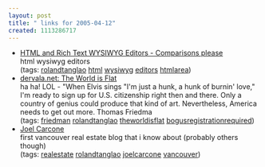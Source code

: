 ```yaml
---
layout: post
title: " links for 2005-04-12"
created: 1113286717
---
```

<ul class="delicious">
	<li>
		<div class="delicious-link"><a href="http://ims.co.nz/blog/archive/2004/12/19/176.aspx">HTML and Rich Text WYSIWYG Editors - Comparisons please</a></div>
		<div class="delicious-extended">html wysiwyg editors</div>
		<div class="delicious-tags">(tags: <a href="http://del.icio.us/rtanglao/rolandtanglao">rolandtanglao</a> <a href="http://del.icio.us/rtanglao/html">html</a> <a href="http://del.icio.us/rtanglao/wysiwyg">wysiwyg</a> <a href="http://del.icio.us/rtanglao/editors">editors</a> <a href="http://del.icio.us/rtanglao/htmlarea">htmlarea</a>)</div>
	</li>
	<li>
		<div class="delicious-link"><a href="http://www.dervala.net/archives/000710.html">dervala.net: The World is Flat</a></div>
		<div class="delicious-extended">ha ha! LOL - "When Elvis sings "I'm just a hunk, a hunk of burnin' love,"  I'm ready to sign up for U.S. citizenship right then and there. Only a country of genius could produce that kind of art. Nevertheless, America needs to get out more. Thomas Friedma</div>
		<div class="delicious-tags">(tags: <a href="http://del.icio.us/rtanglao/friedman">friedman</a> <a href="http://del.icio.us/rtanglao/rolandtanglao">rolandtanglao</a> <a href="http://del.icio.us/rtanglao/theworldisflat">theworldisflat</a> <a href="http://del.icio.us/rtanglao/bogusregistrationrequired">bogusregistrationrequired</a>)</div>
	</li>
	<li>
		<div class="delicious-link"><a href="http://joelcarcone.com/blog/">Joel Carcone</a></div>
		<div class="delicious-extended">first vancouver real estate blog that i know about (probably others though)</div>
		<div class="delicious-tags">(tags: <a href="http://del.icio.us/rtanglao/realestate">realestate</a> <a href="http://del.icio.us/rtanglao/rolandtanglao">rolandtanglao</a> <a href="http://del.icio.us/rtanglao/joelcarcone">joelcarcone</a> <a href="http://del.icio.us/rtanglao/vancouver">vancouver</a>)</div>
	</li>
</ul>


